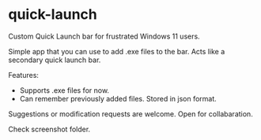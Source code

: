 # quick-launch
Custom Quick Launch bar for frustrated Windows 11 users.


Simple app that you can use to add .exe files to the bar.
Acts like a secondary quick launch bar.

Features:
* Supports .exe files for now.
* Can remember previously added files. Stored in json format.

Suggestions or modification requests are welcome.
Open for collabaration.

Check screenshot folder.
